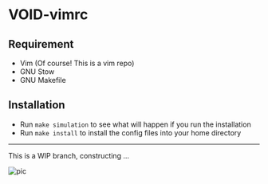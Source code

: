 VOID-vimrc
====

## Requirement

* Vim (Of course! This is a vim repo)
* GNU Stow
* GNU Makefile

## Installation

* Run `make simulation` to see what will happen if you run the installation
* Run `make install` to install the config files into your home directory

----

This is a WIP branch, constructing ...

![pic](https://pbs.twimg.com/profile_images/1609147603/octocat_construction_400x400.gif)

